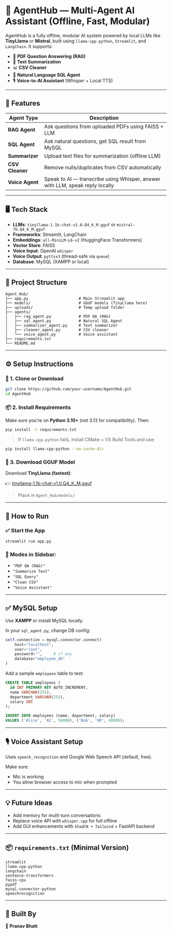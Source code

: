 # 🧠 AgentHub — Multi-Agent AI Assistant (Offline, Fast, Modular)

AgentHub is a fully offline, modular AI system powered by local LLMs like **TinyLlama** or **Mistral**, built using `llama-cpp-python`, `Streamlit`, and `LangChain`. It supports:
- 📄 **PDF Question Answering (RAG)**
- 💬 **Text Summarization**
- 📊 **CSV Cleaner**
- 🧠 **Natural Language SQL Agent**
- 🎙️ **Voice-to-AI Assistant** (Whisper + Local TTS)

---

## 🚀 Features

| Agent Type      | Description                                         |
|-----------------|-----------------------------------------------------|
| **RAG Agent**   | Ask questions from uploaded PDFs using FAISS + LLM  |
| **SQL Agent**   | Ask natural questions, get SQL result from MySQL    |
| **Summarizer**  | Upload text files for summarization (offline LLM)   |
| **CSV Cleaner** | Remove nulls/duplicates from CSV automatically      |
| **Voice Agent** | Speak to AI — transcribe using Whisper, answer with LLM, speak reply locally |

---

## 🖥️ Tech Stack

- **LLMs**: `tinyllama-1.1b-chat-v1.0.Q4_K_M.gguf` or `mistral-7b.Q4_K_M.gguf`
- **Frameworks**: Streamlit, LangChain
- **Embeddings**: `all-MiniLM-L6-v2` (HuggingFace Transformers)
- **Vector Store**: FAISS
- **Voice Input**: OpenAI `whisper`
- **Voice Output**: `pyttsx3` (thread-safe via `queue`)
- **Database**: MySQL (XAMPP or local)

---

## 📁 Project Structure

```
Agent_Hub/
├── app.py                      # Main Streamlit app
├── models/                     # GGUF models (TinyLlama here)
├── uploads/                    # Temp upload folder
├── agents/
│   ├── rag_agent.py            # PDF QA (RAG)
│   ├── sql_agent.py            # Natural SQL Agent
│   ├── summarizer_agent.py     # Text summarizer
│   ├── cleaner_agent.py        # CSV cleaner
│   └── voice_agent.py          # Voice assistant
├── requirements.txt
└── README.md
```

---

## ⚙️ Setup Instructions

### 🔧 1. Clone or Download

```bash
git clone https://github.com/your-username/AgentHub.git
cd AgentHub
```

### 📦 2. Install Requirements

Make sure you're on **Python 3.10+** (not 3.13 for compatibility). Then:

```bash
pip install -r requirements.txt
```

> If `llama-cpp-python` fails, install CMake + VS Build Tools and use:
```bash
pip install llama-cpp-python --no-cache-dir
```

### 🧠 3. Download GGUF Model

Download **TinyLlama (fastest)**:

👉 [tinyllama-1.1b-chat-v1.0.Q4_K_M.gguf](https://huggingface.co/TheBloke/TinyLlama-1.1B-Chat-v1.0-GGUF/blob/main/tinyllama-1.1b-chat-v1.0.Q4_K_M.gguf)

> Place in `Agent_Hub/models/`

---

## 🧪 How to Run

### ✅ Start the App

```bash
streamlit run app.py
```

### 📂 Modes in Sidebar:
- `"PDF QA (RAG)"`
- `"Summarize Text"`
- `"SQL Query"`
- `"Clean CSV"`
- `"Voice Assistant"`

---

## ✅ MySQL Setup

Use **XAMPP** or install MySQL locally.

In your `sql_agent.py`, change DB config:
```python
self.connection = mysql.connector.connect(
    host="localhost",
    user="root",
    password="",     # if any
    database="employee_db"
)
```

Add a sample `employees` table to test:
```sql
CREATE TABLE employees (
  id INT PRIMARY KEY AUTO_INCREMENT,
  name VARCHAR(255),
  department VARCHAR(255),
  salary INT
);

INSERT INTO employees (name, department, salary)
VALUES ('Alice', 'AI', 50000), ('Bob', 'HR', 40000);
```

---

## 🎙 Voice Assistant Setup

Uses `speech_recognition` and Google Web Speech API (default, free).

Make sure:
- Mic is working
- You allow browser access to mic when prompted

---

## 💡 Future Ideas

- Add memory for multi-turn conversations
- Replace voice API with `whisper.cpp` for full offline
- Add GUI enhancements with `ShadCN + Tailwind` + FastAPI backend

---

## 📦 `requirements.txt` (Minimal Version)

```
streamlit
llama-cpp-python
langchain
sentence-transformers
faiss-cpu
pypdf
mysql-connector-python
speechrecognition
```

---

## 🧠 Built By

👤 **Pranav Bhatt**  

